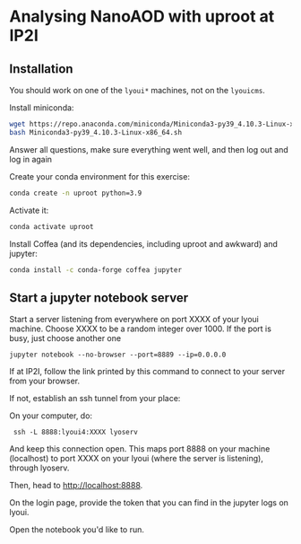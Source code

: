 # Analysing NanoAOD with uproot at IP2I 

## Installation 

You should work on one of the `lyoui*` machines, not on the `lyouicms`. 

Install miniconda: 

```bash
wget https://repo.anaconda.com/miniconda/Miniconda3-py39_4.10.3-Linux-x86_64.sh
bash Miniconda3-py39_4.10.3-Linux-x86_64.sh
```

Answer all questions, make sure everything went well, and then log out and log in again

Create your conda environment for this exercise:

```bash
conda create -n uproot python=3.9
```

Activate it: 

```bash
conda activate uproot
```

Install Coffea (and its dependencies, including uproot and awkward) and jupyter:

```bash
conda install -c conda-forge coffea jupyter 
```

## Start a jupyter notebook server

Start a server listening from everywhere on port XXXX of your lyoui machine.
Choose XXXX to be a random integer over 1000. If the port is busy, just choose another one

```
jupyter notebook --no-browser --port=8889 --ip=0.0.0.0
```

If at IP2I, follow the link printed by this command to connect to your server from your browser. 

If not, establish an ssh tunnel from your place:

On your computer, do: 

```
 ssh -L 8888:lyoui4:XXXX lyoserv
```

And keep this connection open. 
This maps port 8888 on your machine (localhost) to port XXXX on your lyoui (where the server is listening), through lyoserv.

Then, head to [http://localhost:8888](http://localhost:8888). 

On the login page, provide the token that you can find in the jupyter logs on lyoui. 

Open the notebook you'd like to run. 
